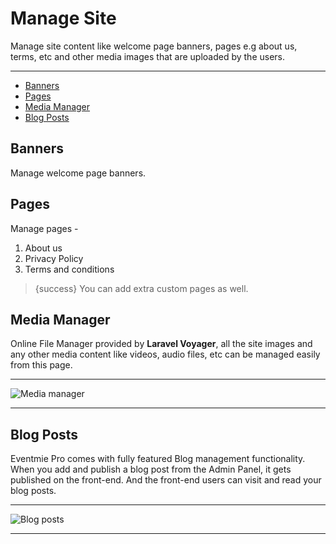 # Manage Site

Manage site content like welcome page banners, pages e.g about us, terms, etc and other media images that are uploaded by the users.

---

- [Banners](#Banners)
- [Pages](#Pages)
- [Media Manager](#Media-Manager)
- [Blog Posts](#Blog-Posts)


<a name="Banners"></a>
## Banners

Manage welcome page banners.


<a name="Pages"></a>
## Pages

Manage pages - 

1. About us
2. Privacy Policy
3. Terms and conditions


>{success} You can add extra custom pages as well. 


<a name="Media-Manager"></a>
## Media Manager

Online File Manager provided by **Laravel Voyager**, all the site images and any other media content like videos, audio files, etc can be managed easily from this page.

---

![Media manager](/images/19-media-manager.jpg "Media manager")

---


<a name="Blog-Posts"></a>
## Blog Posts

Eventmie Pro comes with fully featured Blog management functionality. When you add and publish a blog post from the Admin Panel, it gets published on the front-end. And the front-end users can visit and read your blog posts. 

---

![Blog posts](/images/19_5-blog-posts.jpg "Blog posts")

---